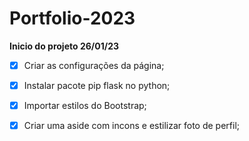 # Portfolio-2023

**Inicio do projeto 26/01/23**

- [x]  Criar as configurações da página;
- [x]  Instalar pacote pip flask no python;
- [x]  Importar estilos do Bootstrap;
- [x]  Criar uma aside com incons e estilizar foto de perfil;

 
